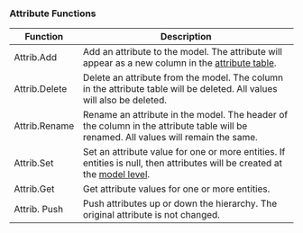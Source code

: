 ### Attribute Functions

| Function | Description |
| -- | -- |
| Attrib.Add | Add an attribute to the model. The attribute will appear as a new column in the [attribute table](..\chapter_1_mobius_interface\3D_view.md). |
| Attrib.Delete | Delete an attribute from the model. The column in the attribute table will be deleted. All values will also be deleted. |
| Attrib.Rename | Rename an attribute in the model. The header of the column in the attribute table will be renamed. All values will remain the same. |
| Attrib.Set | Set an attribute value for one or more entities. If entities is null, then attributes will be created at the [model level](..\chapter_2_geo-info_data_model\User_Defined_Attributes.md). |
| Attrib.Get | Get attribute values for one or more entities. |
| Attrib. Push | Push attributes up or down the hierarchy. The original attribute is not changed. |